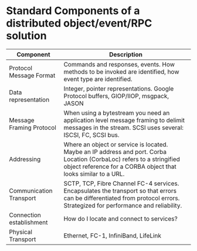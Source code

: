 # Standard Components of a distributed object/event/RPC solution

Component | Description
------------------------ | ---------------------
Protocol Message Format | Commands and responses, events. How methods to be invoked are identified, how event type are identified.
Data representation | Integer, pointer representations. Google Protocol buffers, GIOP/IIOP, msgpack, JASON
Message Framing Protocol | When using a bytestream you need an application level message framing to delimit messages in the stream. SCSI uses several: ISCSI, FC, SCSI bus.
Addressing | Where an object or service is located. Maybe an IP address and port. Corba Location (CorbaLoc) refers to a stringified object reference for a CORBA object that looks similar to a URL.
Communication Transport | SCTP, TCP, Fibre Channel FC-4 services. Encapsulates the transport so that errors can be differentiated from protocol errors. Strategized for performance and reliability.
Connection establishment | How do I locate and connect to services?
Physical Transport | Ethernet, FC-1, InfiniBand, LifeLink
